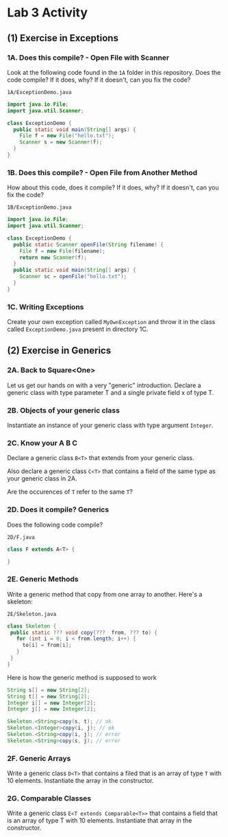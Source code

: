 # Lab 3 Activity

## (1) Exercise in Exceptions

### 1A. Does this compile? - Open File with Scanner

Look at the following code found in the `1A` folder in this repository. Does the code compile?
If it does, why? If it doesn't, can you fix the code?

`1A/ExceptionDemo.java`

```java
import java.io.File;
import java.util.Scanner;

class ExceptionDemo {
  public static void main(String[] args) {
	File f = new File("hello.txt");
	Scanner s = new Scanner(f);
  }
}
```

### 1B. Does this compile? - Open File from Another Method

How about this code, does it compile? If it does, why? If it doesn't, can you fix the code?

`1B/ExceptionDemo.java`

```java
import java.io.File;
import java.util.Scanner;

class ExceptionDemo {
  public static Scanner openFile(String filename) {
    File f = new File(filename);
    return new Scanner(f);
  }
  public static void main(String[] args) {
    Scanner sc = openFile("hello.txt");
  }
}
```

### 1C. Writing Exceptions

Create your own exception called `MyOwnException` and throw it in the class called `ExceptionDemo.java` present in directory 1C.

## (2) Exercise in Generics

### 2A. Back to Square&lt;One&gt;

Let us get our hands on with a very "generic" introduction. Declare a generic class with type parameter T and a single private field x of type T.

### 2B. Objects of your generic class

Instantiate an instance of your generic class with type argument `Integer`.

### 2C. Know your A B C

Declare a generic class `B<T>` that extends from your generic class.

Also declare a generic class `C<T>` that contains a field of the same type as your generic class in 2A. 

Are the occurences of `T` refer to the same `T`?

### 2D. Does it compile? Generics

Does the following code compile?

`2D/F.java`

```java
class F extends A<T> {

}
```

### 2E. Generic Methods

Write a generic method that copy from one array to another. Here's a skeleton:

`2E/Skeleton.java`

```java
class Skeleton { 
 public static ??? void copy(???  from, ??? to) {
   for (int i = 0; i < from.length; i++) {
	 to[i] = from[i];
   }
 }
}
```

Here is how the generic method is supposed to work

```java
String s[] = new String[2];
String t[] = new String[2];
Integer i[] = new Integer[2];
Integer j[] = new Integer[2];

Skeleton.<String>copy(s, t); // ok
Skeleton.<Integer>copy(i, j); // ok
Skeleton.<String>copy(i, j); // error
Skeleton.<String>copy(s, j); // error
```

### 2F. Generic Arrays

Write a generic class `D<T>` that contains a filed that is an array of type `T` with 10 elements. Instantiate the array in the constructor.

### 2G. Comparable Classes

Write a generic class `E<T extends Comparable<T>>` that contains a field that is an array of type T with 10 elements. Instantiate that array in the constructor.